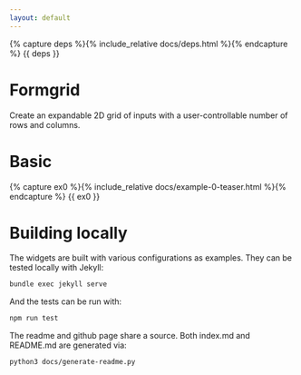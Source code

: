 ```yaml
---
layout: default
---
```

{% capture deps %}{% include_relative docs/deps.html %}{% endcapture %}
{{ deps }}

# Formgrid
Create an expandable 2D grid of inputs with a user-controllable number of rows and columns.

# Basic
{% capture ex0 %}{% include_relative docs/example-0-teaser.html %}{% endcapture %}
{{ ex0 }}

# Building locally

The widgets are built with various configurations as examples. They can be tested locally with Jekyll:

```bash
bundle exec jekyll serve
```

And the tests can be run with:
```bash
npm run test
```

The readme and github page share a source. Both index.md and README.md are generated via:
```bash
python3 docs/generate-readme.py
```
